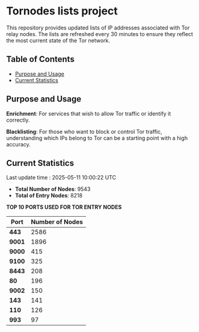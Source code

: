# Tornodes lists project

This repository provides updated lists of IP addresses associated with Tor relay nodes. The lists are refreshed every 30 minutes to ensure they reflect the most current state of the Tor network.

## Table of Contents

- [Purpose and Usage](#purpose-and-usage)
- [Current Statistics](#current-statistics)


## Purpose and Usage

**Enrichment**: For services that wish to allow Tor traffic or identify it correctly.

**Blacklisting**: For those who want to block or control Tor traffic, understanding which IPs belong to Tor can be a starting point with a high accuracy.

## Current Statistics

Last update time : 2025-05-11 10:00:22 UTC

- **Total Number of Nodes**: 9543
- **Total of Entry Nodes**: 8218

**TOP 10 PORTS USED FOR TOR ENTRY NODES**

| **Port** | **Number of Nodes** |
|------|-----------------|
| **443**   | 2586  |
| **9001**   | 1896  |
| **9000**   | 415  |
| **9100**   | 325  |
| **8443**   | 208  |
| **80**   | 196  |
| **9002**   | 150  |
| **143**   | 141  |
| **110**   | 126  |
| **993**   | 97  |

